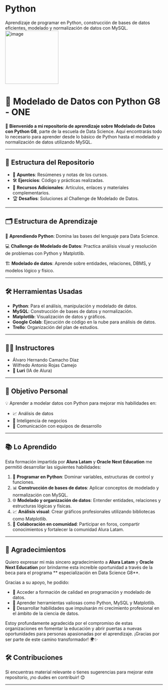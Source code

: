 # Python
Aprendizaje de programar en Python, construcción de bases de datos eficientes, modelado y normalización de datos con MySQL.
<img width="170" alt="image" src="https://github.com/user-attachments/assets/8422903a-e29d-4dfc-b449-456d117b802f" />


# 🐍 Modelado de Datos con Python G8 - ONE

🚀 **Bienvenido a mi repositorio de aprendizaje sobre Modelado de Datos con Python G8**, parte de la escuela de Data Science. Aquí encontrarás todo lo necesario para aprender desde lo básico de Python hasta el modelado y normalización de datos utilizando MySQL. 

---

## 🌟 **Estructura del Repositorio**

- 📂 **Apuntes**: Resúmenes y notas de los cursos.
- 🛠️ **Ejercicios**: Código y prácticas realizadas.
- 🔗 **Recursos Adicionales**: Artículos, enlaces y materiales complementarios.
- 🏆 **Desafíos**: Soluciones al Challenge de Modelado de Datos.

---

## 🗂️ **Estructura de Aprendizaje**

🐍 **Aprendiendo Python**: Domina las bases del lenguaje para Data Science.

💻 **Challenge de Modelado de Datos**: Practica análisis visual y resolución de problemas con Python y Matplotlib.

🏗️ **Modelado de datos**: Aprende sobre entidades, relaciones, DBMS, y modelos lógico y físico.

---

## 🛠️ **Herramientas Usadas**

- **Python**: Para el análisis, manipulación y modelado de datos.  
- **MySQL**: Construcción de bases de datos y normalización.  
- **Matplotlib**: Visualización de datos y gráficos.  
- **Google Colab**: Ejecución de código en la nube para análisis de datos.  
- **Trello**: Organización del plan de estudios.  

---

## 👩‍🏫 **Instructores**

- Álvaro Hernando Camacho Díaz  
- Wilfredo Antonio Rojas Camejo  
- 🤖 **Luri** (IA de Alura)  

---

## 🎯 **Objetivo Personal**

💡 Aprender a modelar datos con Python para mejorar mis habilidades en:
- 📈 Análisis de datos
- 💼 Inteligencia de negocios
- 🤝 Comunicación con equipos de desarrollo

---

## 📚 **Lo Aprendido**

Esta formación impartida por **Alura Latam** y **Oracle Next Education** me permitió desarrollar las siguientes habilidades:
1. 🐍 **Programar en Python**: Dominar variables, estructuras de control y funciones.
2. 📊 **Construcción de bases de datos**: Aplicar conceptos de modelado y normalización con MySQL.
3. 🌐 **Modelado y organización de datos**: Entender entidades, relaciones y estructuras lógicas y físicas.
4. 📈 **Análisis visual**: Crear gráficos profesionales utilizando bibliotecas como Matplotlib.
5. 🤝 **Colaboración en comunidad**: Participar en foros, compartir conocimientos y fortalecer la comunidad Alura Latam.

---
## 🙏 **Agradecimientos**

Quiero expresar mi más sincero agradecimiento a **Alura Latam** y **Oracle Next Education** por brindarme esta increíble oportunidad a través de la beca para el programa ** especialización en Data Science G8**. 

Gracias a su apoyo, he podido:
- 📘 Acceder a formación de calidad en programación y modelado de datos.
- 🌟 Aprender herramientas valiosas como Python, MySQL y Matplotlib.
- 🚀 Desarrollar habilidades que impulsarán mi crecimiento profesional en el ámbito de la ciencia de datos.

Estoy profundamente agradecida por el compromiso de estas organizaciones en fomentar la educación y abrir puertas a nuevas oportunidades para personas apasionadas por el aprendizaje. ¡Gracias por ser parte de este camino transformador! 🌍✨

## 🛠️ **Contribuciones**

Si encuentras material relevante o tienes sugerencias para mejorar este repositorio, ¡no dudes en contribuir! 😊

---

